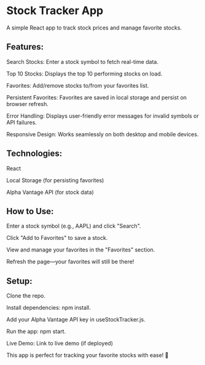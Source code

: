 # Stock Tracker App

A simple React app to track stock prices and manage favorite stocks.

## Features:

Search Stocks: Enter a stock symbol to fetch real-time data.

Top 10 Stocks: Displays the top 10 performing stocks on load.

Favorites: Add/remove stocks to/from your favorites list.

Persistent Favorites: Favorites are saved in local storage and persist on browser refresh.

Error Handling: Displays user-friendly error messages for invalid symbols or API failures.

Responsive Design: Works seamlessly on both desktop and mobile devices.

## Technologies:

React

Local Storage (for persisting favorites)

Alpha Vantage API (for stock data)

## How to Use:

Enter a stock symbol (e.g., AAPL) and click "Search".

Click "Add to Favorites" to save a stock.

View and manage your favorites in the "Favorites" section.

Refresh the page—your favorites will still be there!

## Setup:

Clone the repo.

Install dependencies: npm install.

Add your Alpha Vantage API key in useStockTracker.js.

Run the app: npm start.

Live Demo:
Link to live demo (if deployed)

This app is perfect for tracking your favorite stocks with ease! 🚀
